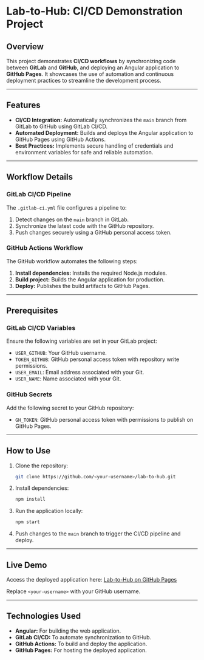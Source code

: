 # Lab-to-Hub: CI/CD Demonstration Project

## Overview
This project demonstrates **CI/CD workflows** by synchronizing code between **GitLab** and **GitHub**, and deploying an Angular application to **GitHub Pages**. It showcases the use of automation and continuous deployment practices to streamline the development process.

---

## Features

- **CI/CD Integration:** Automatically synchronizes the `main` branch from GitLab to GitHub using GitLab CI/CD.
- **Automated Deployment:** Builds and deploys the Angular application to GitHub Pages using GitHub Actions.
- **Best Practices:** Implements secure handling of credentials and environment variables for safe and reliable automation.

---

## Workflow Details

### GitLab CI/CD Pipeline

The `.gitlab-ci.yml` file configures a pipeline to:
1. Detect changes on the `main` branch in GitLab.
2. Synchronize the latest code with the GitHub repository.
3. Push changes securely using a GitHub personal access token.

### GitHub Actions Workflow

The GitHub workflow automates the following steps:
1. **Install dependencies:** Installs the required Node.js modules.
2. **Build project:** Builds the Angular application for production.
3. **Deploy:** Publishes the build artifacts to GitHub Pages.

---

## Prerequisites

### GitLab CI/CD Variables
Ensure the following variables are set in your GitLab project:
- `USER_GITHUB`: Your GitHub username.
- `TOKEN_GITHUB`: GitHub personal access token with repository write permissions.
- `USER_EMAIL`: Email address associated with your Git.
- `USER_NAME`: Name associated with your Git.

### GitHub Secrets
Add the following secret to your GitHub repository:
- `GH_TOKEN`: GitHub personal access token with permissions to publish on GitHub Pages.

---

## How to Use

1. Clone the repository:
   ```bash
   git clone https://github.com/<your-username>/lab-to-hub.git
   ```

2. Install dependencies:
   ```bash
   npm install
   ```

3. Run the application locally:
   ```bash
   npm start
   ```

4. Push changes to the `main` branch to trigger the CI/CD pipeline and deploy.

---

## Live Demo

Access the deployed application here: [Lab-to-Hub on GitHub Pages](https://<your-username>.github.io/lab-to-hub/)

Replace `<your-username>` with your GitHub username.

---

## Technologies Used

- **Angular:** For building the web application.
- **GitLab CI/CD:** To automate synchronization to GitHub.
- **GitHub Actions:** To build and deploy the application.
- **GitHub Pages:** For hosting the deployed application.

